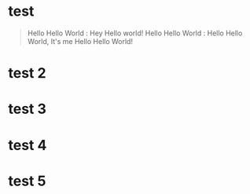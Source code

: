# test
> Hello Hello World : Hey Hello world!
> Hello Hello World : Hello Hello World, It's me Hello Hello World!
# test 2
# test 3
# test 4
# test 5
